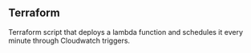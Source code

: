 ## Terraform

Terraform script that deploys a lambda function and schedules it every minute through Cloudwatch triggers.
